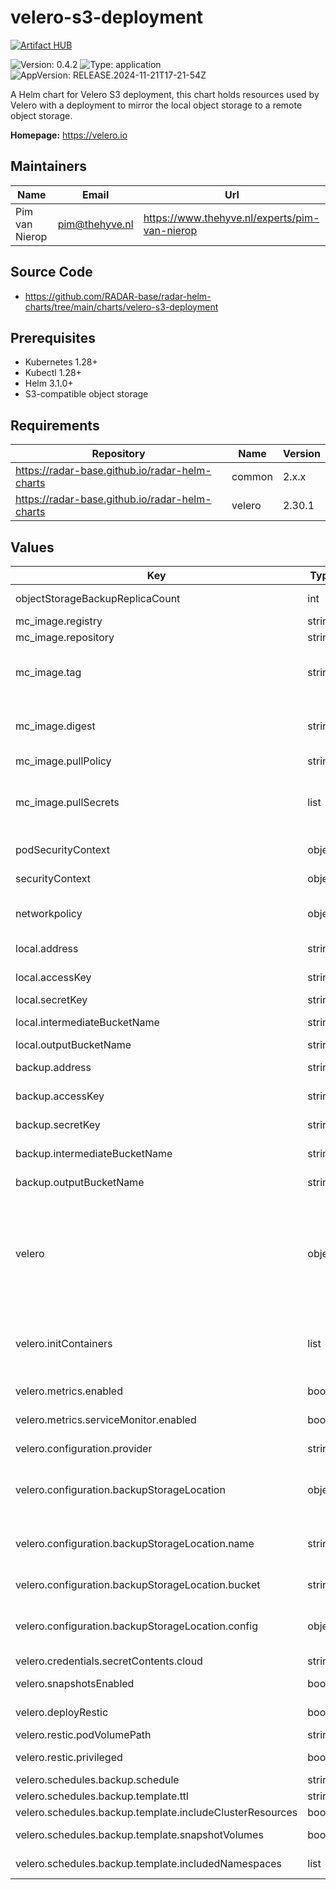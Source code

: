 

# velero-s3-deployment
[![Artifact HUB](https://img.shields.io/endpoint?url=https://artifacthub.io/badge/repository/velero-s3-deployment)](https://artifacthub.io/packages/helm/radar-base/velero-s3-deployment)

![Version: 0.4.2](https://img.shields.io/badge/Version-0.4.2-informational?style=flat-square) ![Type: application](https://img.shields.io/badge/Type-application-informational?style=flat-square) ![AppVersion: RELEASE.2024-11-21T17-21-54Z](https://img.shields.io/badge/AppVersion-RELEASE.2024--11--21T17--21--54Z-informational?style=flat-square)

A Helm chart for Velero S3 deployment, this chart holds resources used by Velero with a deployment to mirror the local object storage to a remote object storage.

**Homepage:** <https://velero.io>

## Maintainers

| Name | Email | Url |
| ---- | ------ | --- |
| Pim van Nierop | <pim@thehyve.nl> | <https://www.thehyve.nl/experts/pim-van-nierop> |

## Source Code

* <https://github.com/RADAR-base/radar-helm-charts/tree/main/charts/velero-s3-deployment>

## Prerequisites
* Kubernetes 1.28+
* Kubectl 1.28+
* Helm 3.1.0+
* S3-compatible object storage

## Requirements

| Repository | Name | Version |
|------------|------|---------|
| https://radar-base.github.io/radar-helm-charts | common | 2.x.x |
| https://radar-base.github.io/radar-helm-charts | velero | 2.30.1 |

## Values

| Key | Type | Default | Description |
|-----|------|---------|-------------|
| objectStorageBackupReplicaCount | int | `1` | Number of replicas for object storage backup pod, should be 1 |
| mc_image.registry | string | `"docker.io"` | Image registry |
| mc_image.repository | string | `"minio/mc"` | Image repository |
| mc_image.tag | string | `nil` | Image tag (immutable tags are recommended) Overrides the image tag whose default is the chart appVersion. |
| mc_image.digest | string | `""` | Image digest in the way sha256:aa.... Please note this parameter, if set, will override the tag |
| mc_image.pullPolicy | string | `"IfNotPresent"` | Image pull policy |
| mc_image.pullSecrets | list | `[]` | Optionally specify an array of imagePullSecrets. Secrets must be manually created in the namespace. e.g: pullSecrets:   - myRegistryKeySecretName  |
| podSecurityContext | object | `{}` | Configure object storage backup pod pods' Security Context |
| securityContext | object | `{}` | Configure object storage backup pod containers' Security Context |
| networkpolicy | object | check `values.yaml` | Network policy defines who can access this application and who this applications has access to |
| local.address | string | `"minio.default:9000"` | Address of local object storage to backup data from |
| local.accessKey | string | `"accessKey"` | Access key of local object storage |
| local.secretKey | string | `"secretKey"` | Secret key of local object storage |
| local.intermediateBucketName | string | `"radar-intermediate-storage"` | Name of local intermediate data bucket |
| local.outputBucketName | string | `"radar-output-storage"` | Name of local output data bucket |
| backup.address | string | `"s3.example.com"` | Address of remote object storage to backup data to |
| backup.accessKey | string | `"accessKey"` | Access key of remote object storage |
| backup.secretKey | string | `"secretKey"` | Secret key of remote object storage |
| backup.intermediateBucketName | string | `"radar-intermediate-storage"` | Name of remote intermediate data bucket |
| backup.outputBucketName | string | `"radar-output-storage"` | Name of remote output data bucket |
| velero | object | `{"configuration":{"backupStorageLocation":{"bucket":"radar-base-backups","config":{"region":"eu-central-1","s3ForcePathStyle":"true","s3Url":"https://s3.amazon.com"},"name":"default"},"provider":"aws"},"credentials":{"secretContents":{"cloud":"[default]\naws_access_key_id=accessKey\naws_secret_access_key=secretKey\n"}},"deployRestic":true,"initContainers":[{"image":"velero/velero-plugin-for-aws:v1.5.0","imagePullPolicy":"IfNotPresent","name":"velero-plugin-for-aws","volumeMounts":[{"mountPath":"/target","name":"plugins"}]}],"kubectl":{"image":{"tag":"1.26.14-debian-11-r6"}},"metrics":{"enabled":true,"serviceMonitor":{"enabled":true}},"restic":{"podVolumePath":"/var/lib/kubelet/pods","privileged":false},"schedules":{"backup":{"schedule":"0 3 * * *","template":{"includeClusterResources":true,"includedNamespaces":["cert-manager","default","graylog","kubernetes-dashboard","monitoring","velero"],"snapshotVolumes":false,"ttl":"240h"}}},"snapshotsEnabled":false}` | -- |
| velero.initContainers | list | check values.yaml | Add plugins to enable using different storage systems, AWS plugin is needed to be able to push to S3-compatible object storages |
| velero.metrics.enabled | bool | `true` | Enable monitoring metrics to be collected |
| velero.metrics.serviceMonitor.enabled | bool | `true` | Enable prometheus-operator interface |
| velero.configuration.provider | string | `"aws"` | Cloud provider being used (e.g. aws, azure, gcp). |
| velero.configuration.backupStorageLocation | object | Check below | Parameters for the `default` BackupStorageLocation. See https://velero.io/docs/v1.0.0/api-types/backupstoragelocation/ |
| velero.configuration.backupStorageLocation.name | string | `"default"` | Cloud provider where backups should be stored. Usually should match `configuration.provider`. Required. |
| velero.configuration.backupStorageLocation.bucket | string | `"radar-base-backups"` | Bucket to store backups in. Required. |
| velero.configuration.backupStorageLocation.config | object | Check values.yaml | Additional provider-specific configuration. See link above for details of required/optional fields for your provider. |
| velero.credentials.secretContents.cloud | string | Check values.yaml | Check |
| velero.snapshotsEnabled | bool | `false` | Don't snapshot volumes where they're not supported |
| velero.deployRestic | bool | `true` | Deploy restic to backup Kubernetes volumes |
| velero.restic.podVolumePath | string | `"/var/lib/kubelet/pods"` | Path to find pod volumes |
| velero.restic.privileged | bool | `false` | Shouldn't need privilege to backup the volumes |
| velero.schedules.backup.schedule | string | `"0 3 * * *"` | Backup every day at 3:00 AM |
| velero.schedules.backup.template.ttl | string | `"240h"` | Keep backup for 10 days |
| velero.schedules.backup.template.includeClusterResources | bool | `true` | Backup cluster wide resources |
| velero.schedules.backup.template.snapshotVolumes | bool | `false` | Don't snapshot volumes where they're not supported |
| velero.schedules.backup.template.includedNamespaces | list | Check values.yaml | Namespaces to backup manifests and volumes from |

